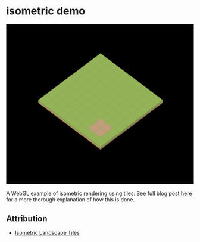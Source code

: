 # isometric demo

![Example](/docs/isometric-example.png)

A WebGL example of isometric rendering using tiles. See full blog post
[here](https://a5huynh.github.io/posts/2019/isometric-rotation/) for a more
thorough explanation of how this is done.

## Attribution

* [Isometric Landscape Tiles](https://kenney.nl/assets/isometric-landscape)